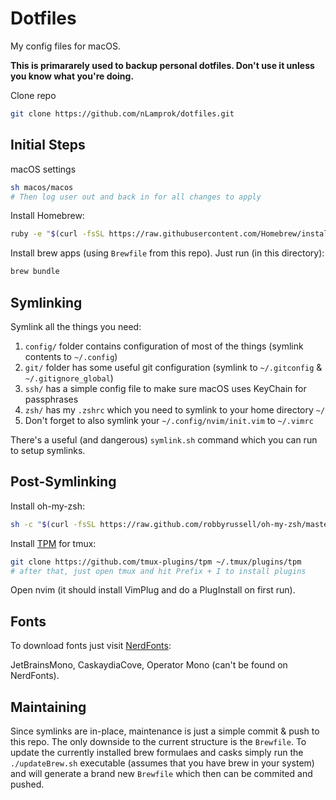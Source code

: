 # Dotfiles  

My config files for macOS.  

**This is primararely used to backup personal dotfiles. Don't use it unless you know what you're doing.**  

Clone repo
```sh
git clone https://github.com/nLamprok/dotfiles.git
```

## Initial Steps

macOS settings
```sh
sh macos/macos
# Then log user out and back in for all changes to apply
```

Install Homebrew:
```sh
ruby -e "$(curl -fsSL https://raw.githubusercontent.com/Homebrew/install/master/install)"
```

Install brew apps (using `Brewfile` from this repo). Just run (in this directory):
```sh
brew bundle
```

## Symlinking

Symlink all the things you need:

1. `config/` folder contains configuration of most of the things (symlink contents to `~/.config`)
2. `git/` folder has some useful git configuration (symlink to `~/.gitconfig` & `~/.gitignore_global`)
3. `ssh/` has a simple config file to make sure macOS uses KeyChain for passphrases
4. `zsh/` has my `.zshrc` which you need to symlink to your home directory `~/`
5. Don't forget to also symlink your `~/.config/nvim/init.vim` to `~/.vimrc`

There's a useful (and dangerous) `symlink.sh` command which you can run to setup symlinks.

## Post-Symlinking

Install oh-my-zsh:
```sh
sh -c "$(curl -fsSL https://raw.github.com/robbyrussell/oh-my-zsh/master/tools/install.sh)"
```

Install [TPM](https://github.com/tmux-plugins/tpm) for tmux:
```sh
git clone https://github.com/tmux-plugins/tpm ~/.tmux/plugins/tpm
# after that, just open tmux and hit Prefix + I to install plugins
```

Open nvim (it should install VimPlug and do a PlugInstall on first run).

## Fonts

To download fonts just visit [NerdFonts](https://www.nerdfonts.com/font-downloads):

JetBrainsMono, CaskaydiaCove, Operator Mono (can't be found on NerdFonts).

## Maintaining

Since symlinks are in-place, maintenance is just a simple commit & push to this repo. The only downside
to the current structure is the `Brewfile`. To update the currently installed brew formulaes and casks 
simply run the `./updateBrew.sh` executable (assumes that you have brew in your system) and will generate 
a brand new `Brewfile` which then can be commited and pushed.

